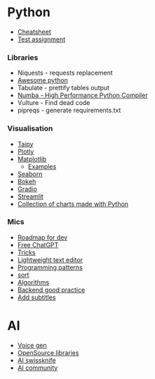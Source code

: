 # Python

- [Cheatsheet](https://kieranholland.com/best-python-cheat-sheet/best-python-cheat-sheet.pdf)
- [Test assignment](https://github.com/Hexlet/ru-test-assignments)
### Libraries
- Niquests - requests replacement
- [Awesome python](https://github.com/vinta/awesome-python)
- Tabulate - prettify tables output
- [Numba - High Performance Python Compiler](https://github.com/numba/numba)
- Vulture - Find dead code
- pipreqs - generate requirements.txt 

### Visualisation
- [Taipy](https://github.com/Avaiga/taipy)
- [Plotly](https://github.com/plotly)
- [Matplotlib](https://github.com/matplotlib/matplotlib)
  - [Examples](https://pythonist.ru/kak-postroit-matematicheskij-grafik-v-python-za-10-minut/)
- [Seaborn](https://github.com/seaborn)
- [Bokeh](https://github.com/bokeh/bokeh)
- [Gradio](https://github.com/gradio-app/gradio)
- [Streamlit](https://github.com/streamlit)
 - [Collection of charts made with Python](https://python-graph-gallery.com/)
### Mics

- [Roadmap for dev](https://roadmap.sh)
- [Free ChatGPT](https://www.youtube.com/watch?v=tVDAQcag9-M)
- [Tricks](https://proglib.io/sh/gVMDfexA9U)
- [Lightweight text editor](https://www.jetbrains.com/ru-ru/fleet/)
- [Programming patterns](https://proglib.io/sh/aMZjqlAcr3)
- [sort](https://proglib.io/p/sravnenie-6-algoritmov-sortirovki-puzyrkom-vyborom-kuchey-vstavkami-sliyaniem-i-bystraya-2022-02-08)
- [Algorithms](https://github.com/TheAlgorithms/Python/blob/master/DIRECTORY.md)
- [Backend good practice](https://github.com/beagreatengineer/how-to-develop-perfect-crud)
- [Add subtitles](https://proglib.io/sh/9XEcLKFqiR)
# AI
- [Voice gen](https://proglib.io/p/16-luchshih-neyronok-dlya-sinteza-rechi-2023-11-08)
- [OpenSource libraries](https://teletype.in/@spiral_gleb/0_WqmvqZAa1)
- [AI swissknife](https://app.giz.ai)
- [AI community](https://huggingface.co/)